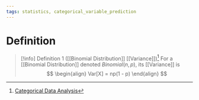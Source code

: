 ```yaml
---
tags: statistics, categorical_variable_prediction
---
```


# Definition

> [!info] Definition 1 ([[Binomial Distribution]] [[Variance]])[^1]
> For a [[Binomial Distribution]] denoted $Binomial(n, p)$, its [[Variance]] is
> $$
> \begin{align}
> Var[X] = np(1 - p)
> \end{align}
> $$

[^1]: [Categorical Data Analysis](zotero://open-pdf/library/items/JZKRKD5L?page=23)